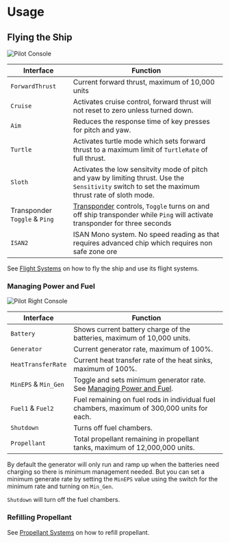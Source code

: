 # Usage

## Flying the Ship

![Pilot Console](https://github.com/EGO-Tech/starbase-ships/raw/main/sower/images/pilot_center_console.jpg)

<nord-table>

| Interface | Function |
|---|---|
| `ForwardThrust` | Current forward thrust, maximum of 10,000 units |
| `Cruise` | Activates cruise control, forward thrust will not reset to zero unless turned down. |
| `Aim` | Reduces the response time of key presses for pitch and yaw. |
| `Turtle` | Activates turtle mode which sets forward thrust to a maximum limit of `TurtleRate` of full thrust. |
| `Sloth` | Activates the low sensitvity mode of pitch and yaw by limiting thrust. Use the `Sensitivity` switch to set the maximum thrust rate of sloth mode.|
| Transponder `Toggle` & `Ping` | [Transponder](https://starbase.egotech.space/pages/systems/utility/#transponder) controls, `Toggle` turns on and off ship transponder while `Ping` will activate transponder for three seconds |
| `ISAN2` | ISAN Mono system. No speed reading as that requires advanced chip which requires non safe zone ore |

</nord-table>

See [Flight Systems](https://starbase.egotech.space/pages/systems/flight/) on how to fly the ship and use its flight systems.

### Managing Power and Fuel

![Pilot Right Console](https://github.com/EGO-Tech/starbase-ships/raw/main/sower/images/pilot_right_console.jpg)

<nord-table>

| Interface | Function |
|---|---|
| `Battery` | Shows current battery charge of the batteries, maximum of 10,000 units. |
| `Generator` | Current generator rate, maximum of 100%. |
| `HeatTransferRate` | Current heat transfer rate of the heat sinks, maximum of 100%. |
| `MinEPS` & `Min_Gen` | Toggle and sets minimum generator rate. See [Managing Power and Fuel](#managing-power-and-fuel). |
| `Fuel1` & `Fuel2` | Fuel remaining on fuel rods in individual fuel chambers, maximum of 300,000 units for each. |
| `Shutdown` | Turns off fuel chambers. |
| `Propellant` | Total propellant remaining in propellant tanks, maximum of 12,000,000 units. |

</nord-table>

By default the generator will only run and ramp up when the batteries need charging so there is minimum management needed. But you can set a minimum generate rate by setting the `MinEPS` value using the switch for the minimum rate and turning on `Min_Gen`.

`Shutdown` will turn off the fuel chambers.

### Refilling Propellant

See [Propellant Systems](https://starbase.egotech.space/pages/systems/propellant/) on how to refill propellant.
